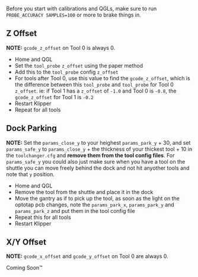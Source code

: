 Before you start with calibrations and QGLs, make sure to run `PROBE_ACCURACY SAMPLES=100` or more to brake things in.

## Z Offset

**NOTE:** `gcode_z_offset` on Tool 0 is always 0.

- Home and QGL
- Set the `tool_probe` `z_offset` using the paper method
- Add this to the `tool_probe` config `z_offset`
- For tools after Tool 0, use this value to find the `gcode_z_offset`, which is the difference between this `tool_probe` and `tool_probe` for Tool 0 `z_offset`. ie: if Tool 1 has a `z_offset` of `-1.0` and Tool 0 is `-0.8`, the `gcode_z_offset` for Tool 1 is `-0.2`
- Restart Klipper
- Repeat for all tools


## Dock Parking

**NOTE:** Set the `params_close_y` to your heighest `params_park_y` + 30, and set `params_safe_y` to `params_close_y` + the thickness of your thickest tool + 10 in the `toolchanger.cfg` and **remove them from the tool config files**.  For `params_safe_y` you could also just make sure when you have a tool on the shuttle you can move freely behind the dock and not hit anyother tools and note that `y` position.

- Home and QGL
- Remove the tool from the shuttle and place it in the dock
- Move the gantry as if to pick up the tool, as soon as the light on the optotap pcb changes, note the `params_park_x`, `params_park_y` and `params_park_z` and put them in the tool config file
- Repeat this for all tools
- Restart Klipper


## X/Y Offset

**NOTE:** `gcode_x_offset` and `gcode_y_offset` on Tool 0 are always 0.

Coming Soon™
